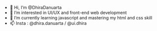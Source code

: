 - 👋 Hi, I’m @DhiraDanuarta
- 👀 I’m interested in UI/UX and front-end web development
- 🌱 I’m currently learning javascript and mastering my html and css skill
- 📫 Insta : @dhira.danuarta / @ui.dhira 
